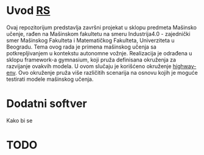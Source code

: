 # Uvod [RS](https://img.shields.io/badge/lang-RS-blue)
Ovaj repozitorijum predstavlja završni projekat u sklopu predmeta Mašinsko učenje, rađen na Mašinskom fakultetu na smeru Industrija4.0 - zajednički smer Mašinskog Fakulteta i Matematičkog Fakulteta, Univerziteta u Beogradu. Tema ovog rada je primena mašinskog učenja sa potkrepljivanjem u kontekstu autonomne vožnje. Realizacija je odrađena u sklopu framework-a gymnasium, koji pruža definisana okruženja za razvijanje ovakvih modela. U ovom slučaju je korišćeno okruženje [highway-env](https://highway-env.farama.org/). Ovo okruženje pruža više različitih scenarija na osnovu kojih je moguće testirati modele mašinskog učenja.

# Dodatni softver 
Kako bi se 
# TODO